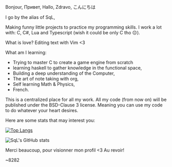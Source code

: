 Bonjour, Привет, Hallo, Zdravo, こんにちは

I go by the alias of SqL,

Making funny little projects to practice my programming skills.
I work a lot with: C, C#, Lua and Typescript (wish it could be only C tho 😔).

What is love? Editing text with Vim <3

What am I learning: 
- Trying to master C to create a game engine from scratch
- learning haskell to gather knowledge in the functional space,
- Building a deep understanding of the Computer,
- The art of note taking with org,
- Self learning Math & Physics,
- French.

This is a centralized place for all my work.
All my code (from now on) will be published under the BSD-Clause 3 license.
Meaning you can use my code to do whatever your heart desires.

Here are some stats that may interest you:

[![Top Langs](https://github-readme-stats.vercel.app/api/top-langs/?username=SqLait&layout=compact&theme=dracula&langs_count=20)](https://github.com/anuraghazra/github-readme-stats)

![SqL's GitHub stats](https://github-readme-stats.vercel.app/api?username=SqLait&show_icons=true&theme=dracula)


Merci beaucoup, pour visionner mon profil <3
Au revoir!

~8282
